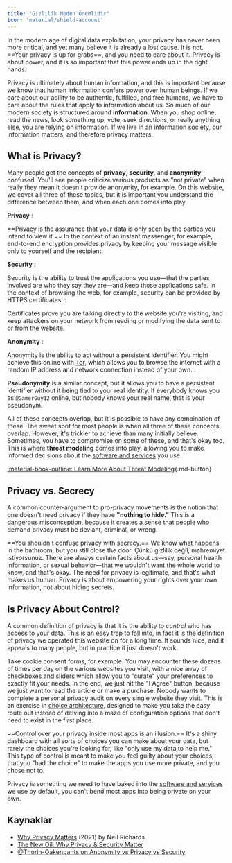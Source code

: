 ```yaml
---
title: "Gizlilik Neden Önemlidir"
icon: 'material/shield-account'
---
```


In the modern age of digital data exploitation, your privacy has never been more critical, and yet many believe it is already a lost cause. It is not. ==Your privacy is up for grabs==, and you need to care about it. Privacy is about power, and it is so important that this power ends up in the right hands.

Privacy is ultimately about human information, and this is important because we know that human information confers power over human beings. If we care about our ability to be authentic, fulfilled, and free humans, we have to care about the rules that apply to information about us. So much of our modern society is structured around **information**. When you shop online, read the news, look something up, vote, seek directions, or really anything else, you are relying on information. If we live in an information society, our information matters, and therefore privacy matters.

## What is Privacy?

Many people get the concepts of **privacy**, **security**, and **anonymity** confused. You'll see people criticize various products as "not private" when really they mean it doesn't provide anonymity, for example. On this website, we cover all three of these topics, but it is important you understand the difference between them, and when each one comes into play.

**Privacy**
:

==Privacy is the assurance that your data is only seen by the parties you intend to view it.== In the context of an instant messenger, for example, end-to-end encryption provides privacy by keeping your message visible only to yourself and the recipient.

**Security**
:

Security is the ability to trust the applications you use—that the parties involved are who they say they are—and keep those applications safe. In the context of browsing the web, for example, security can be provided by HTTPS certificates.
:

Certificates prove you are talking directly to the website you're visiting, and keep attackers on your network from reading or modifying the data sent to or from the website.

**Anonymity**
:

Anonymity is the ability to act without a persistent identifier. You might achieve this online with [Tor](../tor.md), which allows you to browse the internet with a random IP address and network connection instead of your own.
:

**Pseudonymity** is a similar concept, but it allows you to have a persistent identifier without it being tied to your real identity. If everybody knows you as `@GamerGuy12` online, but nobody knows your real name, that is your pseudonym.

All of these concepts overlap, but it is possible to have any combination of these. The sweet spot for most people is when all three of these concepts overlap. However, it's trickier to achieve than many initially believe. Sometimes, you have to compromise on some of these, and that's okay too. This is where **threat modeling** comes into play, allowing you to make informed decisions about the [software and services](../tools.md) you use.

[:material-book-outline: Learn More About Threat Modeling](threat-modeling.md ""){.md-button}

## Privacy vs. Secrecy

A common counter-argument to pro-privacy movements is the notion that one doesn't need privacy if they have **"nothing to hide."** This is a dangerous misconception, because it creates a sense that people who demand privacy must be deviant, criminal, or wrong.

==You shouldn't confuse privacy with secrecy.== We know what happens in the bathroom, but you still close the door. Çünkü gizlilik değil, mahremiyet istiyorsunuz. There are always certain facts about us—say, personal health information, or sexual behavior—that we wouldn't want the whole world to know, and that's okay. The need for privacy is legitimate, and that's what makes us human. Privacy is about empowering your rights over your own information, not about hiding secrets.

## Is Privacy About Control?

A common definition of privacy is that it is the ability to *control* who has access to your data. This is an easy trap to fall into, in fact it is the definition of privacy we operated this website on for a long time. It sounds nice, and it appeals to many people, but in practice it just doesn't work.

Take cookie consent forms, for example. You may encounter these dozens of times per day on the various websites you visit, with a nice array of checkboxes and sliders which allow you to "curate" your preferences to exactly fit your needs. In the end, we just hit the "I Agree" button, because we just want to read the article or make a purchase. Nobody wants to complete a personal privacy audit on every single website they visit. This is an exercise in [choice architecture](https://en.wikipedia.org/wiki/Choice_architecture), designed to make you take the easy route out instead of delving into a maze of configuration options that don't need to exist in the first place.

==Control over your privacy inside most apps is an illusion.== It's a shiny dashboard with all sorts of choices you can make about your data, but rarely the choices you're looking for, like "only use my data to help me." This type of control is meant to make you feel guilty about your choices, that you "had the choice" to make the apps you use more private, and you chose not to.

Privacy is something we need to have baked into the [software and services](../tools.md) we use by default, you can't bend most apps into being private on your own.

## Kaynaklar

- [Why Privacy Matters](https://www.amazon.com/Why-Privacy-Matters-Neil-Richards/dp/0190939044) (2021) by Neil Richards
- [The New Oil: Why Privacy & Security Matter](https://thenewoil.org/en/guides/prologue/why/)
- [@Thorin-Oakenpants on Anonymity vs Privacy vs Security](https://code.privacyguides.dev/privacyguides/privacytools.io/issues/1760#issuecomment-10452)
